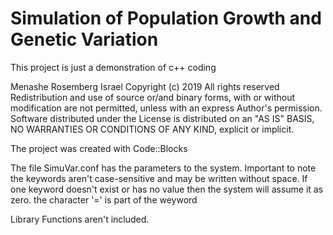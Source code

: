 # Simulation of Population Growth and Genetic Variation
This project is just a demonstration of c++ coding

Menashe Rosemberg                   Israel
Copyright (c) 2019     All rights reserved
Redistribution and use of source or/and binary forms, with or without modification are not permitted,
unless with an express Author's permission.
Software distributed under the License is distributed on an "AS IS" BASIS,
NO WARRANTIES OR CONDITIONS OF ANY KIND, explicit or implicit.


The project was created with Code::Blocks

The file SimuVar.conf has the parameters to the system.
    Important to note the keywords aren't case-sensitive and may be written without space.
    If one keyword doesn't exist or has no value then the system will assume it as zero.
    the character '=' is part of the weyword
    
Library Functions aren't included.
